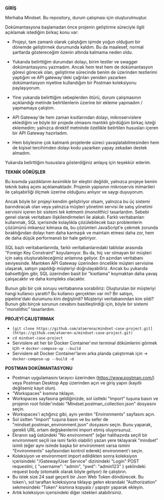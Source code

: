 **GİRİŞ**

Merhaba Mindset. Bu repository, durum çalışması için oluşturulmuştur.

Dokümantasyona başlamadan önce projenin geliştirme süreciyle ilgili açıklamak istediğim birkaç konu var:

- Projeyi, tam zamanlı olarak çalıştığım işimde yoğun olduğum bir dönemde geliştirmek durumunda kaldım. Bu da maalesef, normal şartlarda göstereceğim özenin altında kalmama neden oldu.

- Yukarıda belirttiğim durumdan dolayı, birim testler ve swagger dokümantasyonu yazmadım. Ancak hem test hem de dokümantasyon görevi görecek olan, geliştirme sürecinde benim de üzerinden testlerimi yaptığım ve API gateway'deki çağrıları yeniden yazarken dokümantasyon niyetine kullandığım bir Postman koleksiyonu paylaşıyorum.

- Yine yukarıda belirttiğim sebeplerden ötürü, durum çalışmasının açıklandığı metinde belirtilenlerin üzerine bir ekleme yapmadım / yapmamaya çalıştım.

- API Gateway'de hem zaman kısıtlarından dolayı, mikroservislere eklediğim ve böyle bir projede olmasını mantıklı gördüğüm birkaç isteği eklemedim; yalnızca direktif metninde özellikle belirtilen hususları içeren bir API Gateway hazırladım.

- Hem böylesine çok katmanlı projelerde süreci yavaşlatabilmesinden hem de kişisel tercihimden dolayı kodu yazarken yapay zekadan destek almadım.

Yukarıda belirttiğim hususlara gösterdiğiniz anlayış için teşekkür ederim.

**TEKNİK GÖRÜŞLER**

Bu kısımda yazdıklarım *kesinlikle* bir eleştiri değildir, yalnızca projeye benim teknik bakış açımı açıklamaktadır. Projenin yapısının mikroservis mimarileri ile çalışabirliği ölçmek üzerine olduğunu anlıyor ve saygı duyuyorum.

Ancak böyle bir projeyi kendim geliştiriyor olsam, yalnızca bu üç sistemi barındıracak olan veya yalnızca müşteri yönetimi servisi ile satış yönetimi servisini içeren bir sistemi *tek katmanlı (monolithic)* tasarlardım. Sebebi genel olarak veritabanı ilişkilendirmeleri ile alakalı. Farklı veritabanları kullanmak, SQL içerisinde kolaylıkla çözülebilecek bazı problemlerin çözümünü imkansız kılmasa da, bu çözümleri JavaScript'e çekmek zorunda bıraktığından dolayı hem daha karmaşık ve maintain etmesi daha zor, hem de daha düşük performanslı bir hale getiriyor.

SQL bazlı veritabanlarında, farklı veritabanlarındaki tablolar arasında "Foreign Key Constraint" koyulamıyor. Bu da, hiç var olmayan bir müşteri için satış oluşturabileceğimiz anlamına geliyor. En azından veritabanı seviyesinde. Mantıken API Gateway üzerinden öncelikle müşteri servisine ulaşarak, satışın yapıldığı müşteriyi doğrulayabiliriz. Ancak bu yukarıda bahsettiğim gibi; SQL üzerinden basit bir "kısıtlama" koymaktan daha yavaş çalışacaktır ve daha kompleks olacaktır.

Bunun gibi bir çok soruyu veritabanına sorabiliriz: Oluşturulan bir müşteriyi hangi kullanıcı yarattı? Bu kullanıcı gerçekten var mı? Bir satışın, pipeline'daki durumunu kim değiştirdi? Müşteriyi veritabanından kim sildi? Bunun gibi birçok sorunun cevabını basitleştirdiği için, böyle bir sistemi "monolithic" tasarlardım.

**PROJEYİ ÇALIŞTIRMAK**

- ```[git clone https://github.com/ataerena/mindset-case-project.git](https://github.com/ataeren-a/mindset-case-project.git)```
- ```cd mindset-case-project```
- Servislere ait her bir Docker Container'ının terminal dökümlerini görmek için -> ```docker-compose-up --build```
- Servislere ait Docker Container'larını arka planda çalıştırmak için -> ```docker-compose-up --build -d```

**POSTMAN DOKÜMANTASYONU**

- Postman uygulamasını tarayıcı üzerinden (https://www.postman.com/) veya Postman Desktop App üzerinden açın ve giriş yapın (kayıtlı değilseniz kayıt olun).
- "Workspaces" kısmına tıklayın.
- Workspaces sayfasına geldiğinizde, sol üstteki "Import" tuşuna basın ve projenin root folder'ındaki "Mindset.postman_collection.json" dosyasını seçin.
- Workspaces'i açtığınız gibi, aynı yerden "Environments" sayfasını açın.
- Sol üstten "Import" tuşuna basın ve bu sefer de "mindset.postman_environment.json" dosyasını seçin. Bunu yaparak, gerekli URL ortam değişkenlerini import etmiş oluyorsunuz.
- Ekranın sağ üstündeki "No environment" (eğer halihazırda seçili bir environment seçili ise ismi farklı olabilir) yazan yere tıklayarak "mindset" isimli (eğer aynı isimde başka bir environment varsa ismini "Environments" sayfasından kontrol ederek) environment'ı seçin.
- Koleksiyon ve environment import edildikten sonra koleksiyon içerisindeki "/Gateway/User Service" dizinindeki "Login" POST requestini, { "username": "admin", "pwd": "admin123" } şeklindeki request body (otomatik olarak böyle geliyor) ile çalıştırın.
- Bu istek size 24 saat geçerli bir Json Web Token döndürecek. Bu token'ı, sol taraftan koleksiyona tıklayıp gelen ekrandaki "Authorization" sekmesindeki "Token" kısmına kopyala / yapıştır yaparak ekleyin.
- Artık koleksiyon içerisindeki diğer istekleri atabilirsiniz.
